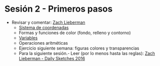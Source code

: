 # Sesión 2 - Primeros pasos 

- Revisar y comentar: [Zach Lieberman](https://zachlieberman.medium.com/daily-sketches-2016-28586d8f008e) 
  - [Sistema de coordenadas](https://processing.org/tutorials/coordinatesystemandshapes)
  - Formas y funciones de color (fondo, relleno y contorno) 
  - [Variables](https://processing.org/examples/variables.html)
  - Operaciones aritméticas
  - Ejercicio siguiente semana: figuras colores y transparencias 
  - Para la siguiente sesión.- Leer (por lo menos hasta las reglas): [Zach Lieberman	- Daily Sketches 2016](https://zachlieberman.medium.com/daily-sketches-2016-28586d8f008e)